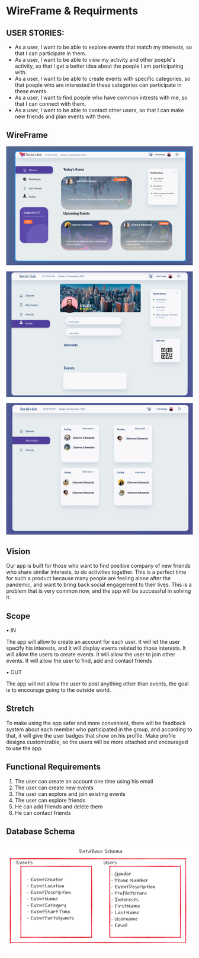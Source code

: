# WireFrame & Requirments

## USER STORIES: 
- As a user, I want to be able to explore events that match my interests, so that I can participate in them.
- As a user, I want to be able to view my activity and other poeple's activity, so that I get a better idea about the poeple I am participating with. 
- As a user, I want to be able to create events with specific categories, so that poeple who are interested in these categories can participate in these events.
- As a user, I want to find poeple who have common intrests with me, so that I can connect with them.
- As a user, I want to be able to contact other users, so that I can make new friends and plan events with them.

## WireFrame

![wireFrame](wireFrame1.png)

![wireFrame2](wireFrame2.PNG)

![wireFrame](wireFrame3.PNG)


## Vision

Our app is built for those who want to find positive company of new friends who share similar interests, to do activities together. This is a perfect time for such a product because many people are feeling alone after the pandemic, and want to bring back social engagement to their lives. 
This is a problem that is very common now, and the app will be successful in solving it. 
  
## Scope 
  
•	IN 

The app will allow to create an account for each user.
It will let the user specify his interests, and it will display events related to those interests.
It will allow the users to create events. 
It will allow the user to join other events.
It will allow the user to find, add and contact friends


•	OUT 

The app will not allow the user to post anything other than events, the goal is to encourage going to the outside world.
  
## Stretch
  
To make using the app safer and more convenient, there will be feedback system about each member who participated in the group, and according to that, it will give the user badges that show on his profile.
Make profile designs customizable, so the users will be more attached and encouraged to use the app.
  
  
## Functional Requirements

1.	The user can create an account one time using his email
2.	The user can create new events
3.	The user can explore and join existing events
4.	The user can explore friends
5.	He can add friends and delete them
6.	He can contact friends 


## Database Schema

![Database Components](image.png)

